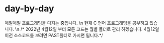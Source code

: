 # day-by-day
매일매일 프로그래밍을 다지는 중입니다.
\n  현재 C 언어 프로그래밍을 공부하고 있습니다.
\n /* 2022년 4월12일 부터 모든 코드는 월별 폴더로 관리 하겠습니다. 4월12일 이전 소스코드를 보려면 PAST폴더로 가시면 됩니다.*/
